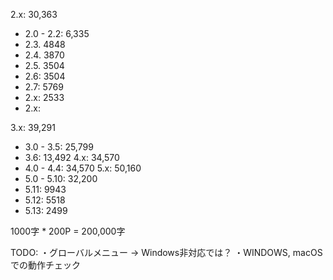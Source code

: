 2.x: 30,363
 - 2.0 - 2.2: 6,335
 - 2.3. 4848
 - 2.4. 3870
 - 2.5. 3504
 - 2.6: 3504
 - 2.7: 5769
 - 2.x: 2533
 - 2.x: 

3.x: 39,291
 - 3.0 - 3.5: 25,799
 - 3.6: 13,492
4.x: 34,570
 - 4.0 - 4.4: 34,570
5.x: 50,160
 - 5.0 - 5.10: 32,200
 - 5.11: 9943
 - 5.12: 5518
 - 5.13: 2499

1000字 * 200P = 200,000字

TODO:
・グローバルメニュー -> Windows非対応では？
・WINDOWS, macOSでの動作チェック